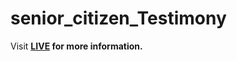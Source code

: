 # senior_citizen_Testimony
<!DOCTYPE html>
<html lang="en">
<head>
    <meta charset="UTF-8">
    <meta name="viewport" content="width=device-width, initial-scale=1.0">
    
</head>
<body>
    <p>Visit <b><a href="https://srideviradhakrishnan.github.io/senior_citizen_Testimony/">LIVE</a> for more information.</b></p>
</body>
</html>


